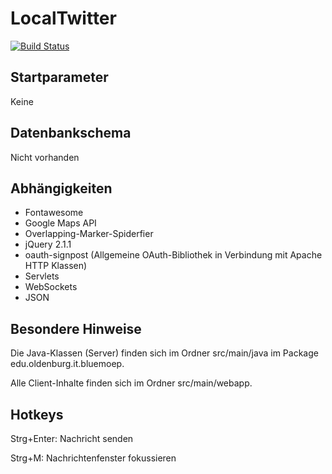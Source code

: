 LocalTwitter
============

[![Build Status](https://drone.io/github.com/bluemoep/LocalTwitter/status.png)](https://drone.io/github.com/bluemoep/LocalTwitter/latest)

Startparameter
--------------
Keine

Datenbankschema
---------------
Nicht vorhanden

Abhängigkeiten
--------------
* Fontawesome
* Google Maps API
* Overlapping-Marker-Spiderfier
* jQuery 2.1.1
* oauth-signpost (Allgemeine OAuth-Bibliothek in Verbindung mit Apache HTTP Klassen)
* Servlets
* WebSockets
* JSON

Besondere Hinweise
------------------
Die Java-Klassen (Server) finden sich im Ordner src/main/java im Package edu.oldenburg.it.bluemoep.

Alle Client-Inhalte finden sich im Ordner src/main/webapp.

Hotkeys
-------
Strg+Enter: Nachricht senden

Strg+M: Nachrichtenfenster fokussieren
